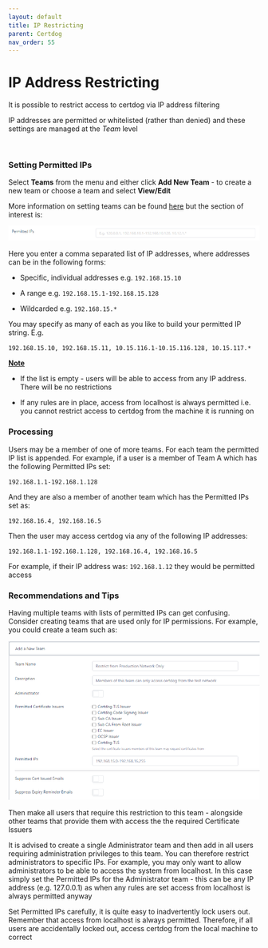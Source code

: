 ```yaml
---
layout: default
title: IP Restricting
parent: Certdog
nav_order: 55
---
```


# IP Address Restricting



It is possible to restrict access to certdog via IP address filtering  

IP addresses are permitted or whitelisted (rather than denied) and these settings are managed at the *Team* level  

<br>

### Setting Permitted IPs

Select **Teams** from the menu and either click **Add New  Team** - to create a new team or choose a team and select **View/Edit**  

More information on setting teams can be found [here](teams.html) but the section of interest is:

<img src=".\images\permitted_ips1.png" alt="Permitted IPs" style="zoom:80%;" />

Here you enter a comma separated list of IP addresses, where addresses can be in the following forms:

* Specific, individual addresses e.g. ``192.168.15.10``  

* A range e.g. ``192.168.15.1-192.168.15.128``

* Wildcarded e.g. ``192.168.15.*``

You may specify as many of each as you like to build your permitted IP string. E.g.

```
192.168.15.10, 192.168.15.11, 10.15.116.1-10.15.116.128, 10.15.117.*
```



<u>**Note**</u>

* If the list is empty - users will be able to access from any IP address. There will be no restrictions  

* If any rules are in place, access from localhost is always permitted i.e. you cannot restrict access to certdog from the machine it is running on

###   

### Processing

Users may be a member of one of more teams. For each team the permitted IP list is appended. For example, if a user is a member of Team A which has the following Permitted IPs set:

```
192.168.1.1-192.168.1.128
```

And they are also a member of another team which has the Permitted IPs set as:

```
192.168.16.4, 192.168.16.5
```

Then the user may access certdog via any of the following IP addresses:

```
192.168.1.1-192.168.1.128, 192.168.16.4, 192.168.16.5
```

For example, if their IP address was: ``192.168.1.12`` they would be permitted access



### Recommendations and Tips

Having multiple teams with lists of permitted IPs can get confusing. Consider creating teams that are used only for IP permissions. For example, you could create a team such as:

<img src=".\images\permitted_ips2.png" alt="Permitted IPs Team" style="zoom:80%;" />

Then make all users that require this restriction to this team -  alongside other teams that provide them with access the the required Certificate Issuers



It is advised to create a single Administrator team and then add in all users requiring administration privileges to this team. You can therefore restrict administrators to specific IPs. For example, you may only want to allow administrators to be able to access the system from localhost. In this case simply set the Permitted IPs for the Administrator team - this can be any IP address (e.g. 127.0.0.1) as when any rules are set access from localhost is always permitted anyway



Set Permitted IPs carefully, it is quite easy to inadvertently lock users out. Remember that access from localhost is always permitted. Therefore, if all users are accidentally locked out, access certdog from the local machine to correct
